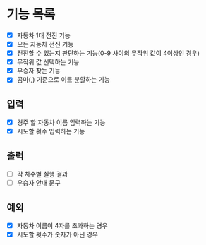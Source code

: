 # 기능 목록
- [x] 자동차 1대 전진 기능
- [x] 모든 자동차 전진 기능
- [x] 전진할 수 있는지 판단하는 기능(0-9 사이의 무작위 값이 4이상인 경우)
- [x] 무작위 값 선택하는 기능
- [x] 우승자 찾는 기능
- [x] 콤마(,) 기준으로 이름 분할하는 기능

## 입력
- [x] 경주 할 자동차 이름 입력하는 기능
- [x] 시도할 횟수 입력하는 기능

## 출력
- [ ] 각 차수별 실행 결과
- [ ] 우승자 안내 문구

## 예외
- [x] 자동차 이름이 4자를 초과하는 경우
- [x] 시도할 횟수가 숫자가 아닌 경우
